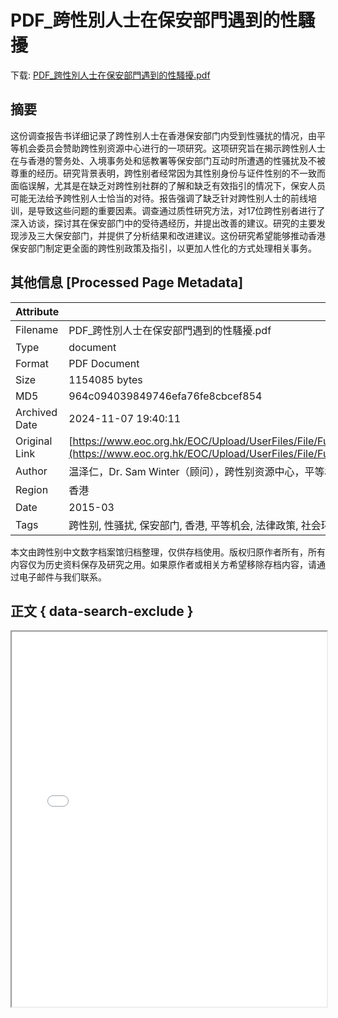 # PDF_跨性別人士在保安部門遇到的性騷擾

<!-- tcd_download_link -->
下载: <a href="PDF_跨性別人士在保安部門遇到的性騷擾.pdf" download>PDF_跨性別人士在保安部門遇到的性騷擾.pdf</a>
<!-- tcd_download_link_end -->

## 摘要

<!-- tcd_abstract -->
这份调查报告书详细记录了跨性别人士在香港保安部门内受到性骚扰的情况，由平等机会委员会赞助跨性别资源中心进行的一项研究。这项研究旨在揭示跨性别人士在与香港的警务处、入境事务处和惩教署等保安部门互动时所遭遇的性骚扰及不被尊重的经历。研究背景表明，跨性别者经常因为其性别身份与证件性别的不一致而面临误解，尤其是在缺乏对跨性别社群的了解和缺乏有效指引的情况下，保安人员可能无法给予跨性别人士恰当的对待。报告强调了缺乏针对跨性别人士的前线培训，是导致这些问题的重要因素。调查通过质性研究方法，对17位跨性别者进行了深入访谈，探讨其在保安部门中的受待遇经历，并提出改善的建议。研究的主要发现涉及三大保安部门，并提供了分析结果和改进建议。这份研究希望能够推动香港保安部门制定更全面的跨性别政策及指引，以更加人性化的方式处理相关事务。

<!-- tcd_abstract_end -->

## 其他信息 [Processed Page Metadata]

| Attribute       | Value                                  |
|-----------------|----------------------------------------|
| Filename        | PDF_跨性別人士在保安部門遇到的性騷擾.pdf                             |
| Type            | document                                 |
| Format          | PDF Document                               |
| Size            | 1154085 bytes                           |
| MD5             | 964c094039849746efa76fe8cbcef854                                  |
| Archived Date   | 2024-11-07 19:40:11                             |
| Original Link   | [https://www.eoc.org.hk/EOC/Upload/UserFiles/File/Funding%20Programme/policy/1314/20150330/report_C.pdf](https://www.eoc.org.hk/EOC/Upload/UserFiles/File/Funding%20Programme/policy/1314/20150330/report_C.pdf)                         |
| Author          | 温泽仁，Dr. Sam Winter（顾问），跨性别资源中心，平等机会委员会                               |
| Region          | 香港                               |
| Date            | 2015-03                                 |
| Tags            | 跨性别, 性骚扰, 保安部门, 香港, 平等机会, 法律政策, 社会环境                                 |

本文由跨性别中文数字档案馆归档整理，仅供存档使用。版权归原作者所有，所有内容仅为历史资料保存及研究之用。如果原作者或相关方希望移除存档内容，请通过电子邮件与我们联系。

## 正文 { data-search-exclude }

<!-- tcd_main_text -->
<iframe src="../PDF_跨性別人士在保安部門遇到的性騷擾.pdf" width="100%" height="600px">
    <p>无法显示PDF，请下载查看。</p>
</iframe>
<!-- tcd_main_text_end -->

